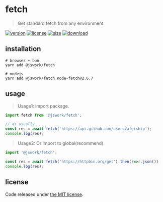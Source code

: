# fetch
> Get standard fetch from any environment.

[![version][version-image]][version-url]
[![license][license-image]][license-url]
[![size][size-image]][size-url]
[![download][download-image]][download-url]

## installation
```shell
# browser + bun
yarn add @jswork/fetch

# nodejs
yarn add @jswork/fetch node-fetch@2.6.7
```

## usage
> Usage1: import package.
```js
import fetch from '@jswork/fetch';

// as usually
const res = await fetch('https://api.github.com/users/afeiship');
console.log(res);
```

> Usage2: Or import to global(recommend)
```js
import '@jswork/fetch';

const res = await fetch('https://httpbin.org/get').then(r=>r.json())
console.log(res);
```

## license
Code released under [the MIT license](https://github.com/afeiship/fetch/blob/master/LICENSE.txt).

[version-image]: https://img.shields.io/npm/v/@jswork/fetch
[version-url]: https://npmjs.org/package/@jswork/fetch

[license-image]: https://img.shields.io/npm/l/@jswork/fetch
[license-url]: https://github.com/afeiship/fetch/blob/master/LICENSE.txt

[size-image]: https://img.shields.io/bundlephobia/minzip/@jswork/fetch
[size-url]: https://github.com/afeiship/fetch/blob/master/dist/fetch.min.js

[download-image]: https://img.shields.io/npm/dm/@jswork/fetch
[download-url]: https://www.npmjs.com/package/@jswork/fetch
